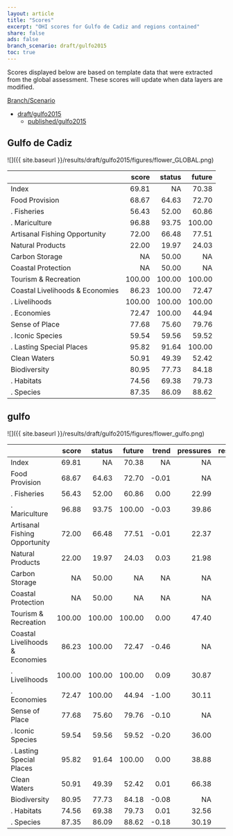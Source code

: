 ```yaml
---
layout: article
title: "Scores"
excerpt: "OHI scores for Gulfo de Cadiz and regions contained"
share: false
ads: false
branch_scenario: draft/gulfo2015
toc: true
---
```


Scores displayed below are based on template data that were extracted from the global assessment. These scores will update when data layers are modified.

<nav class="navbar navbar-default" role="navigation">   <div class="container-fluid">     <div class="navbar-header">       <a class="navbar-brand" href="#">Branch/Scenario</a>     </div>     <div class="collapse navbar-collapse" id="navbar-1">       <ul class="nav navbar-nav">         <li class="dropdown">           <a href="#" class="dropdown-toggle" data-toggle="dropdown" role="button" aria-expanded="false">draft/gulfo2015<span class="caret"></span></a>           <ul class="dropdown-menu" role="menu">                       <li><a href="{{ site.baseurl }}/./scores/">published/gulfo2015</a></li>                     </ul>         </li>       </ul>     </div>   </div> </nav> 


## Gulfo de Cadiz
  
![]({{ site.baseurl }}/results/draft/gulfo2015/figures/flower_GLOBAL.png)

|                                |  score| status| future|
|:-------------------------------|------:|------:|------:|
|Index                           |  69.81|     NA|  70.38|
|Food Provision                  |  68.67|  64.63|  72.70|
|. Fisheries                     |  56.43|  52.00|  60.86|
|. Mariculture                   |  96.88|  93.75| 100.00|
|Artisanal Fishing Opportunity   |  72.00|  66.48|  77.51|
|Natural Products                |  22.00|  19.97|  24.03|
|Carbon Storage                  |     NA|  50.00|     NA|
|Coastal Protection              |     NA|  50.00|     NA|
|Tourism & Recreation            | 100.00| 100.00| 100.00|
|Coastal Livelihoods & Economies |  86.23| 100.00|  72.47|
|. Livelihoods                   | 100.00| 100.00| 100.00|
|. Economies                     |  72.47| 100.00|  44.94|
|Sense of Place                  |  77.68|  75.60|  79.76|
|. Iconic Species                |  59.54|  59.56|  59.52|
|. Lasting Special Places        |  95.82|  91.64| 100.00|
|Clean Waters                    |  50.91|  49.39|  52.42|
|Biodiversity                    |  80.95|  77.73|  84.18|
|. Habitats                      |  74.56|  69.38|  79.73|
|. Species                       |  87.35|  86.09|  88.62|



## gulfo
  
![]({{ site.baseurl }}/results/draft/gulfo2015/figures/flower_gulfo.png)

|                                |  score| status| future| trend| pressures| resilience|
|:-------------------------------|------:|------:|------:|-----:|---------:|----------:|
|Index                           |  69.81|     NA|  70.38|    NA|        NA|         NA|
|Food Provision                  |  68.67|  64.63|  72.70| -0.01|        NA|         NA|
|. Fisheries                     |  56.43|  52.00|  60.86|  0.00|     22.99|      74.61|
|. Mariculture                   |  96.88|  93.75| 100.00| -0.03|     39.86|      71.21|
|Artisanal Fishing Opportunity   |  72.00|  66.48|  77.51| -0.01|     22.37|      75.41|
|Natural Products                |  22.00|  19.97|  24.03|  0.03|     21.98|      78.06|
|Carbon Storage                  |     NA|  50.00|     NA|    NA|        NA|      79.07|
|Coastal Protection              |     NA|  50.00|     NA|    NA|        NA|      79.07|
|Tourism & Recreation            | 100.00| 100.00| 100.00|  0.00|     47.40|      83.62|
|Coastal Livelihoods & Economies |  86.23| 100.00|  72.47| -0.46|        NA|         NA|
|. Livelihoods                   | 100.00| 100.00| 100.00|  0.09|     30.87|      48.35|
|. Economies                     |  72.47| 100.00|  44.94| -1.00|     30.11|      66.29|
|Sense of Place                  |  77.68|  75.60|  79.76| -0.10|        NA|         NA|
|. Iconic Species                |  59.54|  59.56|  59.52| -0.20|     36.00|      76.45|
|. Lasting Special Places        |  95.82|  91.64| 100.00|  0.00|     38.88|      76.80|
|Clean Waters                    |  50.91|  49.39|  52.42|  0.01|     66.38|      83.62|
|Biodiversity                    |  80.95|  77.73|  84.18| -0.08|        NA|         NA|
|. Habitats                      |  74.56|  69.38|  79.73|  0.01|     32.56|      75.75|
|. Species                       |  87.35|  86.09|  88.62| -0.18|     30.19|      75.31|



